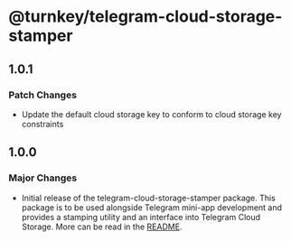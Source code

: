 # @turnkey/telegram-cloud-storage-stamper

## 1.0.1

### Patch Changes

- Update the default cloud storage key to conform to cloud storage key constraints

## 1.0.0

### Major Changes

- Initial release of the telegram-cloud-storage-stamper package. This package is to be used alongside Telegram mini-app development and provides a stamping utility and an interface into Telegram Cloud Storage. More can be read in the [README](../packages/telegram-cloud-storage-stamper/README.md).

